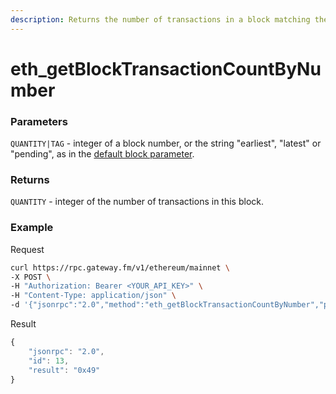```yaml
---
description: Returns the number of transactions in a block matching the given block number.
---
```


# eth\_getBlockTransactionCountByNumber

### Parameters

`QUANTITY|TAG` - integer of a block number, or the string "earliest", "latest" or "pending", as in the [default block parameter](https://eth.wiki/json-rpc/API#the-default-block-parameter).

### Returns

`QUANTITY` - integer of the number of transactions in this block.

### **Example**

Request

```bash
curl https://rpc.gateway.fm/v1/ethereum/mainnet \
-X POST \
-H "Authorization: Bearer <YOUR_API_KEY>" \
-H "Content-Type: application/json" \
-d '{"jsonrpc":"2.0","method":"eth_getBlockTransactionCountByNumber","params":["0x52A8CA"],"id":13}'
```

Result

```javascript
{
    "jsonrpc": "2.0",
    "id": 13,
    "result": "0x49"
}
```

